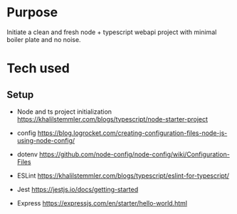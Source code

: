 
# Purpose  
Initiate a clean and fresh node + typescript webapi project with minimal boiler plate and no noise.

# Tech used 
## Setup 
- Node and ts project initialization
https://khalilstemmler.com/blogs/typescript/node-starter-project

- config
https://blog.logrocket.com/creating-configuration-files-node-js-using-node-config/

- dotenv
https://github.com/node-config/node-config/wiki/Configuration-Files

- ESLint
https://khalilstemmler.com/blogs/typescript/eslint-for-typescript/

- Jest
https://jestjs.io/docs/getting-started

- Express
https://expressjs.com/en/starter/hello-world.html


